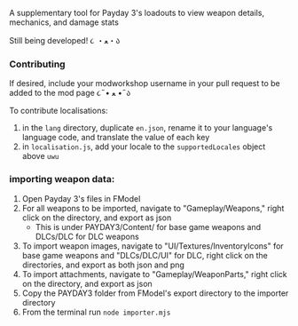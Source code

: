 A supplementary tool for Payday 3's loadouts to view weapon details, mechanics, and damage stats

Still being developed! ૮ ・ﻌ・ა

### Contributing
If desired, include your modworkshop username in your pull request to be added to the mod page ૮˶• ﻌ •˶ა

To contribute localisations:
1. in the `lang` directory, duplicate `en.json`, rename it to your language's language code, and translate the value of each key
2. in `localisation.js`, add your locale to the `supportedLocales` object above `uwu`

### importing weapon data:
1. Open Payday 3's files in FModel
2. For all weapons to be imported, navigate to "Gameplay/Weapons," right click on the directory, and export as json
    - This is under PAYDAY3/Content/ for base game weapons and DLCs/DLC for DLC weapons
3. To import weapon images, navigate to "UI/Textures/InventoryIcons" for base game weapons and "DLCs/DLC/UI" for DLC, right click on the directories, and export as both json and png
4. To import attachments, navigate to "Gameplay/WeaponParts," right click on the directory, and export as json
5. Copy the PAYDAY3 folder from FModel's export directory to the importer directory
6. From the terminal run `node importer.mjs`
